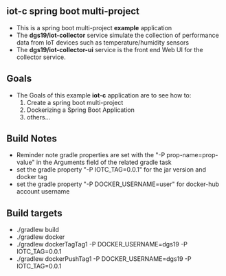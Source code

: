 ## iot-c spring boot multi-project
 - This is a spring boot multi-project **example** application
 - The **dgs19/iot-collector** service simulate the collection of performance data from IoT devices such as temperature/humidity sensors  
 - The **dgs19/iot-collector-ui** service is the front end Web UI for the collector service.
 
##  Goals
 - The Goals of this example **iot-c** application are to see how to:
    1. Create a spring boot multi-project  
    2. Dockerizing a Spring Boot Application  
    3. others...
    
## Build Notes
 - Reminder note gradle properties are set with the "-P prop-name=prop-value" in the Arguments field of the related gradle task
 - set the gradle property "-P IOTC_TAG=0.0.1" for the jar version and docker tag
 - set the gradle property "-P DOCKER_USERNAME=user" for docker-hub account username
 
## Build targets 
 - ./gradlew build
 - ./gradlew docker
 - ./gradlew dockerTagTag1 -P DOCKER_USERNAME=dgs19 -P IOTC_TAG=0.0.1
 - ./gradlew dockerPushTag1 -P DOCKER_USERNAME=dgs19 -P IOTC_TAG=0.0.1